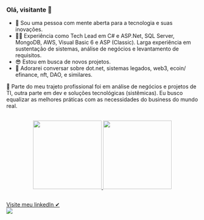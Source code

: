 ### Olá, visitante 👋
  
- 🌱 Sou uma pessoa com mente aberta para a tecnologia e suas inovações.
- 🐱‍👤 Experiência como Tech Lead em C# e ASP.Net, SQL Server, MongoDB, AWS, Visual Basic 6 e ASP (Classic). Larga experiência em sustentação de sistemas, análise de negócios e levantamento de requisitos.
- 😎 Estou em busca de novos projetos.
- 💬 Adorarei conversar sobre dot.net, sistemas legados, web3, ecoin/ efinance, nft, DAO, e similares.

👀 Parte do meu trajeto profissional foi em análise de negócios e projetos de TI, outra parte em dev e soluções tecnológicas (sistêmicas). Eu busco equalizar as melhores práticas com as necessidades do business do mundo real.

 ##
 
<div align="center">
  <a href="https://github.com/clacerda">
  <img height="180em" src="https://github-readme-stats.vercel.app/api?username=clacerda&show_icons=true&theme=dracula&include_all_commits=true&count_private=true"/>
  <img height="180em" src="https://github-readme-stats.vercel.app/api/top-langs/?username=clacerda&layout=compact&langs_count=7&theme=dracula"/>
</div> 
  
  ##
  <div><a href="https://www.linkedin.com/in/claudiovieirajr">Visite meu linkedIn ✔ </a></div>
  <div>
    <a href="https://www.linkedin.com/in/claudiovieirajr" target="_blank"><img src="https://img.shields.io/badge/-LinkedIn-%230077B5?style=for-the-badge&logo=linkedin&logoColor=white" target="_blank"></a>
    
  </div>
